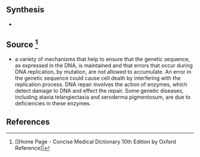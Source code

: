 ## Synthesis
- 
## Source [^1]
- a variety of mechanisms that help to ensure that the genetic sequence, as expressed in the DNA, is maintained and that errors that occur during DNA replication, by mutation, are not allowed to accumulate. An error in the genetic sequence could cause cell death by interfering with the replication process. DNA repair involves the action of enzymes, which detect damage to DNA and effect the repair. Some genetic diseases, including ataxia telangiectasia and xeroderma pigmentosum, are due to deficiencies in these enzymes.
## References

[^1]: [[Home Page - Concise Medical Dictionary 10th Edition by Oxford Reference]]